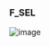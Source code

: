### F\_SEL

![image](https://user-images.githubusercontent.com/69573151/210802734-9caf89bd-f437-43d3-8ed5-294c89df8c3d.png)
